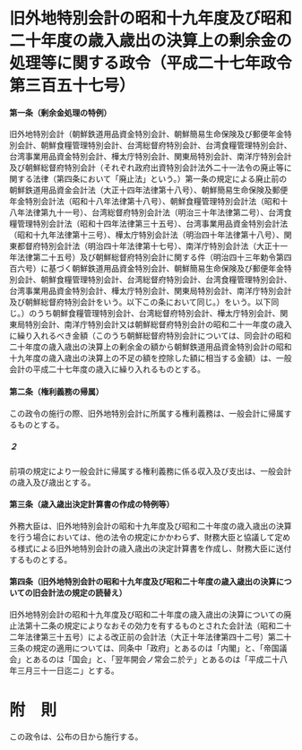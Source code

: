 # 旧外地特別会計の昭和十九年度及び昭和二十年度の歳入歳出の決算上の剰余金の処理等に関する政令（平成二十七年政令第三百五十七号）
#### 第一条（剰余金処理の特例）
旧外地特別会計（朝鮮鉄道用品資金特別会計、朝鮮簡易生命保険及び郵便年金特別会計、朝鮮食糧管理特別会計、台湾総督府特別会計、台湾食糧管理特別会計、台湾事業用品資金特別会計、樺太庁特別会計、関東局特別会計、南洋庁特別会計及び朝鮮総督府特別会計（それぞれ政府出資特別会計法外二十一法令の廃止等に関する法律（第四条において「廃止法」という。）第一条の規定による廃止前の朝鮮鉄道用品資金会計法（大正十四年法律第十八号）、朝鮮簡易生命保険及郵便年金特別会計法（昭和十八年法律第十八号）、朝鮮食糧管理特別会計法（昭和十八年法律第九十一号）、台湾総督府特別会計法（明治三十年法律第二号）、台湾食糧管理特別会計法（昭和十四年法律第三十五号）、台湾事業用品資金特別会計法（昭和十九年法律第十三号）、樺太庁特別会計法（明治四十年法律第十八号）、関東都督府特別会計法（明治四十年法律第十七号）、南洋庁特別会計法（大正十一年法律第二十五号）及び朝鮮総督府特別会計に関する件（明治四十三年勅令第四百六号）に基づく朝鮮鉄道用品資金特別会計、朝鮮簡易生命保険及び郵便年金特別会計、朝鮮食糧管理特別会計、台湾総督府特別会計、台湾食糧管理特別会計、台湾事業用品資金特別会計、樺太庁特別会計、関東局特別会計、南洋庁特別会計及び朝鮮総督府特別会計をいう。以下この条において同じ。）をいう。以下同じ。）のうち朝鮮食糧管理特別会計、台湾総督府特別会計、樺太庁特別会計、関東局特別会計、南洋庁特別会計又は朝鮮総督府特別会計の昭和二十一年度の歳入に繰り入れるべき金額（このうち朝鮮総督府特別会計については、同会計の昭和二十年度の歳入歳出の決算上の剰余金の額から朝鮮鉄道用品資金特別会計の昭和十九年度の歳入歳出の決算上の不足の額を控除した額に相当する金額）は、一般会計の平成二十七年度の歳入に繰り入れるものとする。
#### 第二条（権利義務の帰属）
この政令の施行の際、旧外地特別会計に所属する権利義務は、一般会計に帰属するものとする。
##### ２
前項の規定により一般会計に帰属する権利義務に係る収入及び支出は、一般会計の歳入及び歳出とする。
#### 第三条（歳入歳出決定計算書の作成の特例等）
外務大臣は、旧外地特別会計の昭和十九年度及び昭和二十年度の歳入歳出の決算を行う場合においては、他の法令の規定にかかわらず、財務大臣と協議して定める様式による旧外地特別会計の歳入歳出の決定計算書を作成し、財務大臣に送付するものとする。
#### 第四条（旧外地特別会計の昭和十九年度及び昭和二十年度の歳入歳出の決算についての旧会計法の規定の読替え）
旧外地特別会計の昭和十九年度及び昭和二十年度の歳入歳出の決算についての廃止法第十二条の規定によりなおその効力を有するものとされた会計法（昭和二十二年法律第三十五号）による改正前の会計法（大正十年法律第四十二号）第二十三条の規定の適用については、同条中「政府」とあるのは「内閣」と、「帝国議会」とあるのは「国会」と、「翌年開会ノ常会ニ於テ」とあるのは「平成二十八年三月三十一日迄ニ」とする。
# 附　則
この政令は、公布の日から施行する。
